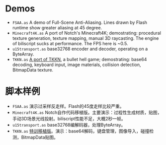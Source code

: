 Demos
=====

- `FSAA.as` A demo of Full-Scene Anti-Aliasing. Lines drawn by Flash runtime show greater aliasing at 45 degree.
- `Minecraft4K.as` A port of Notch's Minecraft4K; demostrating: procedural texture generation, texture mapping, manual 3D raycasting. The engine of biliscript sucks at performance. The FPS here is ~0.5.
- `u15transport.as` base32768 encoder and decoder, operating on a ByteArray.
- `TKKN.as` [A port of TKKN](http://www.bilibili.tv/video/av376363/), a bullet hell game; demostrating: base64 decoding, keyboard input, image materials, collision detection, BitmapData texture.


脚本样例
========

- `FSAA.as` 演示过采样反走样。Flash的45度走样比较严重。
- `Minecraft4K.as` Notch自作代码移植版。主要演示：过程性生成材质，贴图，手动3D场景光线投射。biliscript性能不足，大概2秒一帧。
- `u15transport.as` base32768编解码器，处理ByteArray。
- `TKKN.as` [特训移植版](http://www.bilibili.tv/video/av376363/)。演示：base64解码，键盘管理，图像导入，碰撞检测，BitmapData贴图。
